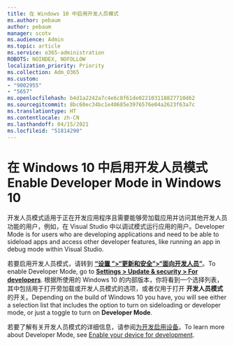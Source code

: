 ```yaml
---
title: 在 Windows 10 中启用开发人员模式
ms.author: pebaum
author: pebaum
manager: scotv
ms.audience: Admin
ms.topic: article
ms.service: o365-administration
ROBOTS: NOINDEX, NOFOLLOW
localization_priority: Priority
ms.collection: Adm_O365
ms.custom:
- "9002955"
- "5657"
ms.openlocfilehash: b4d1a2242a7c4e6c8f61de022103118827710d62
ms.sourcegitcommit: 8bc60ec34bc1e40685e3976576e04a2623f63a7c
ms.translationtype: HT
ms.contentlocale: zh-CN
ms.lasthandoff: 04/15/2021
ms.locfileid: "51814290"
---
```

# <a name="enable-developer-mode-in-windows-10"></a><span data-ttu-id="e6a61-102">在 Windows 10 中启用开发人员模式</span><span class="sxs-lookup"><span data-stu-id="e6a61-102">Enable Developer Mode in Windows 10</span></span>

<span data-ttu-id="e6a61-103">开发人员模式适用于正在开发应用程序且需要能够旁加载应用并访问其他开发人员功能的用户，例如，在 Visual Studio 中以调试模式运行应用的用户。</span><span class="sxs-lookup"><span data-stu-id="e6a61-103">Developer Mode is for users who are developing applications and need to be able to sideload apps and access other developer features, like running an app in debug mode within Visual Studio.</span></span>

<span data-ttu-id="e6a61-104">若要启用开发人员模式，请转到 **[“设置 ”>“更新和安全”>“面向开发人员”](ms-settings:developers?activationSource=GetHelp)**。</span><span class="sxs-lookup"><span data-stu-id="e6a61-104">To enable Developer Mode, go to **[Settings > Update & security > For developers](ms-settings:developers?activationSource=GetHelp)**.</span></span> <span data-ttu-id="e6a61-105">根据所使用的 Windows 10 的内部版本，你将看到一个选择列表，其中包括用于打开旁加载或开发人员模式的选项，或者仅用于打开 **开发人员模式** 的开关。</span><span class="sxs-lookup"><span data-stu-id="e6a61-105">Depending on the build of Windows 10 you have, you will see either a selection list that includes the option to turn on sideloading or developer mode, or just a toggle to turn on **Developer Mode**.</span></span>

<span data-ttu-id="e6a61-106">若要了解有关开发人员模式的详细信息，请参阅[为开发启用设备](https://docs.microsoft.com/windows/uwp/get-started/enable-your-device-for-development)。</span><span class="sxs-lookup"><span data-stu-id="e6a61-106">To learn more about Developer Mode, see [Enable your device for development](https://docs.microsoft.com/windows/uwp/get-started/enable-your-device-for-development).</span></span>
